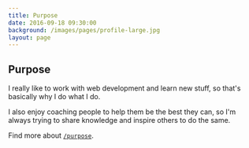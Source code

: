 ```yaml
---
title: Purpose
date: 2016-09-18 09:30:00
background: /images/pages/profile-large.jpg
layout: page
---
```


## Purpose

I really like to work with web development and learn new stuff, so that's basically why I do what I do.

I also enjoy coaching people to help them be the best they can, so I'm always trying to share knowledge and inspire others to do the same.

Find more about [`/purpose`](http://slashpurpose.org/).
